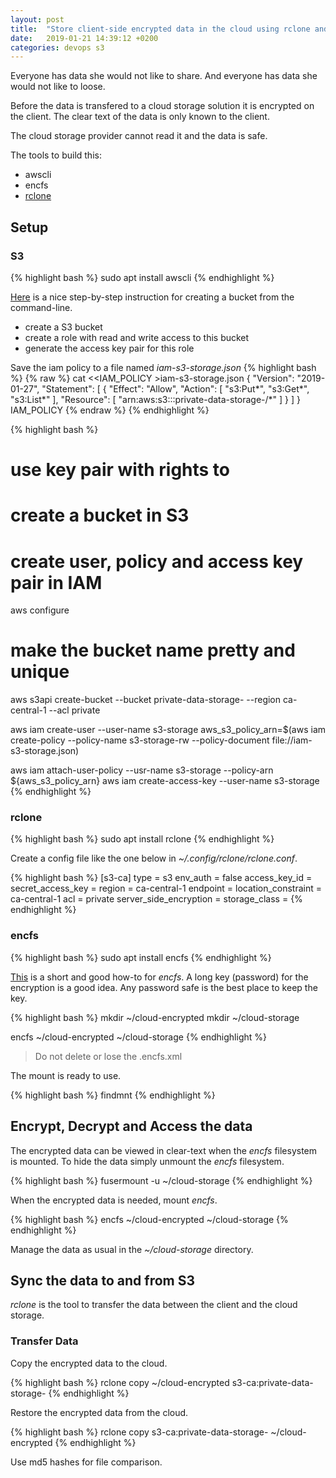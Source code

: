 ```yaml
---
layout: post
title:  "Store client-side encrypted data in the cloud using rclone and encfs"
date:   2019-01-21 14:39:12 +0200
categories: devops s3
---
```


Everyone has data she would not like to share.
And everyone has data she would not like to loose.

Before the data is transfered to a cloud storage solution it is encrypted on the client.
The clear text of the data is only known to the client.

The cloud storage provider cannot read it and the data is safe.

The tools to build this:

* awscli
* encfs
* [rclone][rclone-home]


## Setup

### S3

{% highlight bash %}
sudo apt install awscli
{% endhighlight %}

[Here][s3-create-bucket] is a nice step-by-step instruction for creating a bucket from the command-line.

* create a S3 bucket
* create a role with read and write access to this bucket
* generate the access key pair for this role

Save the iam policy to a file named _iam-s3-storage.json_
{% highlight bash %}
{% raw %}
cat <<IAM_POLICY >iam-s3-storage.json 
{
    "Version": "2019-01-27",
    "Statement": [
        {
            "Effect": "Allow",
            "Action": [
                "s3:Put*",
                "s3:Get*",
                "s3:List*"
            ],
            "Resource": [
                "arn:aws:s3:::private-data-storage-<unique-id>/*"
            ]
        }
    ]
}
IAM_POLICY
{% endraw %}
{% endhighlight %}

{% highlight bash %}
# use key pair with rights to
#  create a bucket in S3
#  create user, policy and access key pair in IAM
aws configure

# make the bucket name pretty and unique
aws s3api create-bucket --bucket private-data-storage-<unique-id> --region ca-central-1 --acl private

aws iam create-user --user-name s3-storage
aws_s3_policy_arn=$(aws iam create-policy --policy-name s3-storage-rw --policy-document file://iam-s3-storage.json)

aws iam attach-user-policy --usr-name s3-storage --policy-arn ${aws_s3_policy_arn}
aws iam create-access-key --user-name s3-storage
{% endhighlight %}

### rclone

{% highlight bash %}
sudo apt install rclone
{% endhighlight %}

Create a config file like the one below in _~/.config/rclone/rclone.conf_.

{% highlight bash %}
[s3-ca]
type = s3
env_auth = false
access_key_id = <replace-me-with-your-access-key>
secret_access_key = <replace-me-with-your-secret-key>
region = ca-central-1
endpoint = 
location_constraint = ca-central-1
acl = private
server_side_encryption = 
storage_class = 
{% endhighlight %}

### encfs

{% highlight bash %}
sudo apt install encfs
{% endhighlight %}

[This][encfs-step-by-step] is a short and good how-to for _encfs_.
A long key (password) for the encryption is a good idea.
Any password safe is the best place to keep the key.

{% highlight bash %}
mkdir ~/cloud-encrypted
mkdir ~/cloud-storage

encfs ~/cloud-encrypted ~/cloud-storage
{% endhighlight %}

> Do not delete or lose the .encfs.xml

The mount is ready to use.

{% highlight bash %}
findmnt
{% endhighlight %}

## Encrypt, Decrypt and Access the data

The encrypted data can be viewed in clear-text when the _encfs_ filesystem is mounted.
To hide the data simply unmount the _encfs_ filesystem.

{% highlight bash %}
fusermount -u ~/cloud-storage
{% endhighlight %}

When the encrypted data is needed, mount _encfs_.

{% highlight bash %}
encfs ~/cloud-encrypted ~/cloud-storage
{% endhighlight %}

Manage the data as usual in the _~/cloud-storage_ directory.


## Sync the data to and from S3

_rclone_ is the tool to transfer the data between the client and the cloud storage.

### Transfer Data

Copy the encrypted data to the cloud.

{% highlight bash %}
rclone copy ~/cloud-encrypted s3-ca:private-data-storage-<unique-id>
{% endhighlight %}

Restore the encrypted data from the cloud.

{% highlight bash %}
rclone copy s3-ca:private-data-storage-<unique-id> ~/cloud-encrypted
{% endhighlight %}

Use md5 hashes for file comparison.

[s3-create-bucket]: http://notes.webutvikling.org/add-s3-bucket-using-awscli-example/
[rclone-home]: https://rclone.org/
[encfs-step-by-step]: https://www.howtogeek.com/121737/how-to-encrypt-cloud-storage-on-linux-and-windows-with-encfs/

